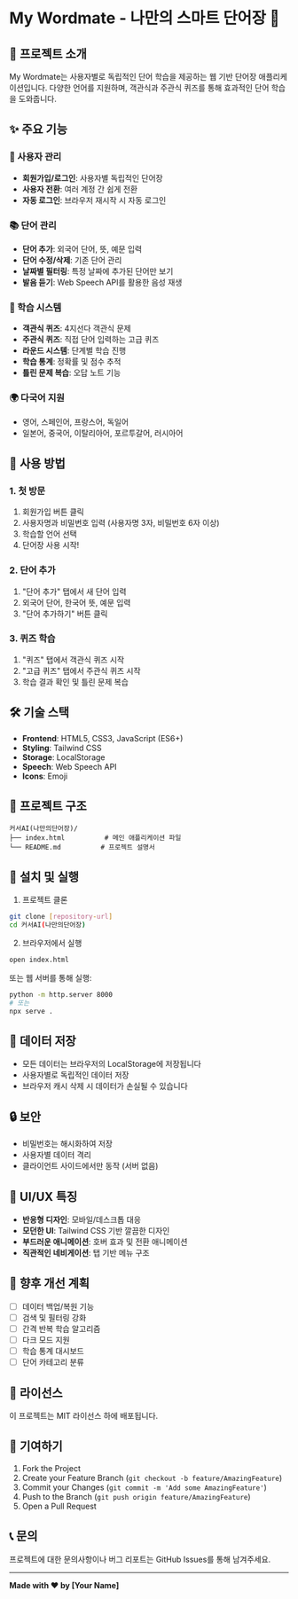 # My Wordmate - 나만의 스마트 단어장 📖

## 🌟 프로젝트 소개

My Wordmate는 사용자별로 독립적인 단어 학습을 제공하는 웹 기반 단어장 애플리케이션입니다. 
다양한 언어를 지원하며, 객관식과 주관식 퀴즈를 통해 효과적인 단어 학습을 도와줍니다.

## ✨ 주요 기능

### 🔐 사용자 관리
- **회원가입/로그인**: 사용자별 독립적인 단어장
- **사용자 전환**: 여러 계정 간 쉽게 전환
- **자동 로그인**: 브라우저 재시작 시 자동 로그인

### 📚 단어 관리
- **단어 추가**: 외국어 단어, 뜻, 예문 입력
- **단어 수정/삭제**: 기존 단어 관리
- **날짜별 필터링**: 특정 날짜에 추가된 단어만 보기
- **발음 듣기**: Web Speech API를 활용한 음성 재생

### 🎯 학습 시스템
- **객관식 퀴즈**: 4지선다 객관식 문제
- **주관식 퀴즈**: 직접 단어 입력하는 고급 퀴즈
- **라운드 시스템**: 단계별 학습 진행
- **학습 통계**: 정확률 및 점수 추적
- **틀린 문제 복습**: 오답 노트 기능

### 🌍 다국어 지원
- 영어, 스페인어, 프랑스어, 독일어
- 일본어, 중국어, 이탈리아어, 포르투갈어, 러시아어

## 🚀 사용 방법

### 1. 첫 방문
1. 회원가입 버튼 클릭
2. 사용자명과 비밀번호 입력 (사용자명 3자, 비밀번호 6자 이상)
3. 학습할 언어 선택
4. 단어장 사용 시작!

### 2. 단어 추가
1. "단어 추가" 탭에서 새 단어 입력
2. 외국어 단어, 한국어 뜻, 예문 입력
3. "단어 추가하기" 버튼 클릭

### 3. 퀴즈 학습
1. "퀴즈" 탭에서 객관식 퀴즈 시작
2. "고급 퀴즈" 탭에서 주관식 퀴즈 시작
3. 학습 결과 확인 및 틀린 문제 복습

## 🛠️ 기술 스택

- **Frontend**: HTML5, CSS3, JavaScript (ES6+)
- **Styling**: Tailwind CSS
- **Storage**: LocalStorage
- **Speech**: Web Speech API
- **Icons**: Emoji

## 📁 프로젝트 구조

```
커서AI(나만의단어장)/
├── index.html          # 메인 애플리케이션 파일
└── README.md          # 프로젝트 설명서
```

## 🔧 설치 및 실행

1. 프로젝트 클론
```bash
git clone [repository-url]
cd 커서AI(나만의단어장)
```

2. 브라우저에서 실행
```bash
open index.html
```

또는 웹 서버를 통해 실행:
```bash
python -m http.server 8000
# 또는
npx serve .
```

## 💾 데이터 저장

- 모든 데이터는 브라우저의 LocalStorage에 저장됩니다
- 사용자별로 독립적인 데이터 저장
- 브라우저 캐시 삭제 시 데이터가 손실될 수 있습니다

## 🔒 보안

- 비밀번호는 해시화하여 저장
- 사용자별 데이터 격리
- 클라이언트 사이드에서만 동작 (서버 없음)

## 🎨 UI/UX 특징

- **반응형 디자인**: 모바일/데스크톱 대응
- **모던한 UI**: Tailwind CSS 기반 깔끔한 디자인
- **부드러운 애니메이션**: 호버 효과 및 전환 애니메이션
- **직관적인 네비게이션**: 탭 기반 메뉴 구조

## 🚧 향후 개선 계획

- [ ] 데이터 백업/복원 기능
- [ ] 검색 및 필터링 강화
- [ ] 간격 반복 학습 알고리즘
- [ ] 다크 모드 지원
- [ ] 학습 통계 대시보드
- [ ] 단어 카테고리 분류

## 📝 라이선스

이 프로젝트는 MIT 라이선스 하에 배포됩니다.

## 🤝 기여하기

1. Fork the Project
2. Create your Feature Branch (`git checkout -b feature/AmazingFeature`)
3. Commit your Changes (`git commit -m 'Add some AmazingFeature'`)
4. Push to the Branch (`git push origin feature/AmazingFeature`)
5. Open a Pull Request

## 📞 문의

프로젝트에 대한 문의사항이나 버그 리포트는 GitHub Issues를 통해 남겨주세요.

---

**Made with ❤️ by [Your Name]**

